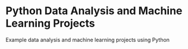 # Python Data Analysis and Machine Learning Projects
Example data analysis and machine learning projects using Python
